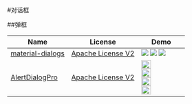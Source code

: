 #对话框


##弹框

Name| License |Demo
---|---|---
[material-dialogs](https://github.com/afollestad/material-dialogs) | [Apache License V2](https://www.apache.org/licenses/LICENSE-2.0) | ![](https://github.com/wasabeef/awesome-android-ui/blob/master/art/material-dialogs.webp) ![](https://github.com/wasabeef/awesome-android-ui/blob/master/art/material-dialogs2.webp) ![](https://github.com/wasabeef/awesome-android-ui/blob/master/art/material-dialogs3.webp)
[AlertDialogPro](https://github.com/fengdai/AlertDialogPro) | [Apache License V2](https://www.apache.org/licenses/LICENSE-2.0) | <img src="https://github.com/wasabeef/awesome-android-ui/blob/master/art/AlertDialogPro.png" width="49%"> <img src="https://github.com/wasabeef/awesome-android-ui/blob/master/art/AlertDialogPro2.png" width="49%"> <img src="https://github.com/wasabeef/awesome-android-ui/blob/master/art/AlertDialogPro3.png" width="49%"> <img src="https://github.com/wasabeef/awesome-android-ui/blob/master/art/AlertDialogPro4.png" width="49%">
